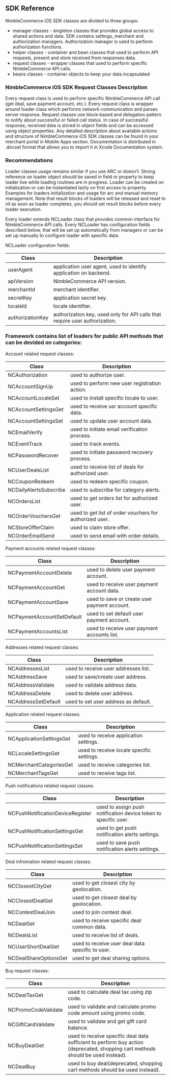 ## SDK Reference

NimbleCommerce iOS SDK classes are divided to three groups:
* manager classes - singleton classes that provides global access to shared actions and data. SDK contains settings, merchant and authorization managers. Authorization manager is used to perform authorization functions.
* helper classes - container and bean classes that used to perform API requests, present and store received from responses data.
* request classes - wrapper classes that used to perform specific NimbleCommerce API calls.
* beans classes - container objects to keep your data incapsulated

### NimbleCommerce iOS SDK Request Classes Description

Every request class is used to perform specific NimbleCommerce API call (get deal, save payment account, etc.). Every request class is wrapper around loader class which performs network communication and parses server response. Request classes use block-based and delegation pattern to notify about successful or failed call status. In case of successful response, received data is stored in object fields and can be accessed using object properties. Any detailed description about available actions and structure of NimbleCommerce iOS SDK classes can be found in your merchant portal in Mobile Apps section. Documentation is distributed in .docset format that allows you to import it in Xcode Documentation system.

### Recommendations

Loader classes usage remains similar if you use ARC or doesn’t. Strong reference on loader object should be saved in field or property to keep loader live while loading routines are in progress. Loader can be created on initialization or can be instantiated lazily on first access to property. Examples for loaders initialization and usage for arc and manual memory management. Note that result blocks of loaders will be released and reset to nil as soon as loader completes, you should set result blocks before every loader execution.

Every loader extends NCLoader class that provides common interface for NimbleCommerce API calls. Every NCLoader has configuration fields described below, that will be set up automatically from managers or can be set up manually to configure loader with specific data.

NCLoader configuration fields:

Class | Description
----- | -----
userAgent | application user agent, used to identify application on backend.
apiVersion | NimbleCommerce API version.
merchantId | merchant identifier.
secretKey | application secret key.
localeId | locale identifier.
authorizationKey | authorization key, used only for API calls that require user authorization.

### Framework contains list of loaders for public API methods that can be devided on categories:

Account related request classes:

Class | Description
----- | -----
NCAuthorization | used to authorize user.
NCAccountSignUp | used to perform new user registration action.
NCAccountLocaleSet | used to install specific locale to user.
NCAccountSettingsGet | used to receive usr account specific data.
NCAccountSettingsSet | used to update user account data.
NCEmailVerify | used to initiate email verification process.
NCEventTrack | used to track events.
NCPasswordRecover | used to initiate password recovery process.
NCUserDealsList | used to receive list of deals for authorized user.
NCCouponRedeem | used to redeem specific coupon.
NCDailyAlertsSubscribe | used to subscribe for category alerts.
NCOrdersList | used to get orders list for authorized user.
NCOrderVouchersGet | used to get list of order vouchers for authorized user.
NCStoreOfferClaim | used to claim store offer.
NCOrderEmailSend | used to send email with order details.

Payment accounts related request classes:

Class | Description
----- | -----
NCPaymentAccountDelete | used to delete user payment account.
NCPaymentAccountGet | used to receive user payment account data.
NCPaymentAccountSave | used to save or create user payment account.
NCPaymentAccountSetDefault | used to set default user payment account.
NCPaymentAccountsList | used to receive user payment accounts list.

Addresses related request classes:

Class | Description
----- | -----
NCAddressesList | used to receive user addresses list.
NCAddressSave | used to save/create user address.
NCAddressValidate | used to validate address data.
NCAddressDelete | used to delete user address.
NCAddressSetDefault | used to set user address as default.

Application related request classes:

Class | Description
----- | -----
NCApplicationSettingsGet | used to receive application settings.
NCLocaleSettingsGet | used to receive locale specific settings.
NCMerchantCategoriesGet | used to receive categories list.
NCMerchantTagsGet | used to receive tags list.

Push notifications related request classes:

Class | Description
----- | -----
NCPushNotificationDeviceRegister | used to assign push notification device token to specific user.
NCPushNotificationSettingsGet | used to get push notification alerts settings.
NCPushNotificationSettingsSet | used to save push notification alerts settings.

Deal infromation related request classes:

Class | Description
----- | -----
NCClosestCityGet | used to get closest city by geolocation.
NCClosestDealGet | used to get closest deal by geolocation.
NCContestDealJoin | used to join contest deal.
NCDealGet | used to receive specific deal common data.
NCDealsList | used to receive list of deals.
NCUserShortDealGet | used to receive user deal data specific to user.
NCDealShareOptionsGet | used to get deal sharing options.

Buy request classes:

Class | Description
----- | -----
NCDealTaxGet | used to calculate deal tax using zip code.
NCPromoCodeValidate | used to validate and calculate promo code amount using promo code.
NCGiftCardValidate | used to validate and get gift card balance.
NCBuyDealGet | used to receive specific deal data sufficient to perform buy action (deprecated, shopping cart methods should be used instead).
NCDealBuy | used to buy deal(deprecated, shopping cart methods should be used instead).
